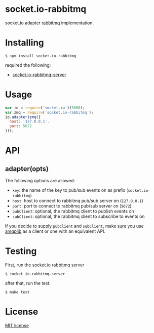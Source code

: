 # socket.io-rabbitmq

socket.io adapter  [rabbitmq](https://www.rabbitmq.com/) implementation.

# Installing

```
$ npm install socket.io-rabbitmq
```

required the following:

- [socket.io-rabbitmq-server](https://github.com/ziyasal/socket.io-rabbitmq-server)


# Usage

```js
var io = require('socket.io')(3000);
var zmq = require('socket.io-rabbitmq');
io.adapter(zmq({
  host: '127.0.0.1',
  port: 5672
}));
```


# API

## adapter(opts)

The following options are allowed:

- `key`: the name of the key to pub/sub events on as prefix (`socket.io-rabbitmq`)
- `host`: host to connect to rabbitmq pub/sub server on (`127.0.0.1`)
- `port`: port to connect to rabbitmq pub/sub server on (`5672`)
- `pubClient`: optional, the rabbitmq client to publish events on
- `subClient`: optional, the rabbitmq client to subscribe to events on

If you decide to supply `pubClient` and `subClient`, make sure you use [amqplib](https://github.com/squaremo/amqp.node/) as a client or one with an equivalent API.


# Testing

First, run the socket.io rabbitmq server

```shell
$ socket.io-rabbitmq-server
```

after that, run the test.

```shell
$ make test
```


# License

[MIT license](https://github.com/ziyasal/socket.io-rabbitmq/blob/master/LICENSE)